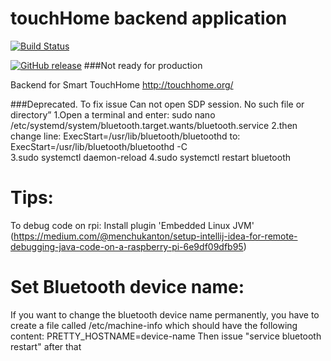 # touchHome backend application

[![Build Status](https://travis-ci.com/touchhome/touchhome-core.svg)](https://travis-ci.com/github/touchhome/touchhome-core)

[![GitHub release](https://img.shields.io/github/v/release/touchhome/touchhome-core)](https://github.com/touchhome/touchhome-core/releases)
###Not ready for production

Backend for Smart TouchHome
http://touchhome.org/

###Deprecated. To fix issue Can not open SDP session. No such file or directory”
1.Open a terminal and enter: sudo nano /etc/systemd/system/bluetooth.target.wants/bluetooth.service
2.then change line: ExecStart=/usr/lib/bluetooth/bluetoothd
to: ExecStart=/usr/lib/bluetooth/bluetoothd -C	
3.sudo systemctl daemon-reload
4.sudo systemctl restart bluetooth

# Tips:
To debug code on rpi: Install plugin 'Embedded Linux JVM' (https://medium.com/@menchukanton/setup-intellij-idea-for-remote-debugging-java-code-on-a-raspberry-pi-6e9df09dfb95)

# Set Bluetooth device name:
If you want to change the bluetooth device name permanently, you have to create a file called /etc/machine-info which should have the following content:
PRETTY_HOSTNAME=device-name
Then issue "service bluetooth restart" after that
